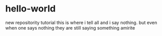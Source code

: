 # hello-world
new repositority tutorial
this is where i tell all and i say nothing. but even when one says
nothing they are still saying something
amirite

